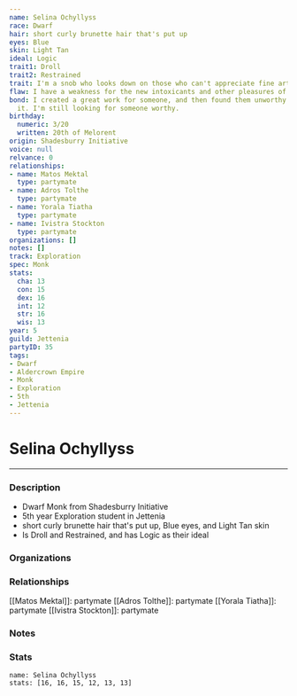 ```yaml
---
name: Selina Ochyllyss
race: Dwarf
hair: short curly brunette hair that's put up
eyes: Blue
skin: Light Tan
ideal: Logic
trait1: Droll
trait2: Restrained
trait: I'm a snob who looks down on those who can't appreciate fine art.
flaw: I have a weakness for the new intoxicants and other pleasures of this land.
bond: I created a great work for someone, and then found them unworthy to receive
  it. I'm still looking for someone worthy.
birthday:
  numeric: 3/20
  written: 20th of Melorent
origin: Shadesburry Initiative
voice: null
relvance: 0
relationships:
- name: Matos Mektal
  type: partymate
- name: Adros Tolthe
  type: partymate
- name: Yorala Tiatha
  type: partymate
- name: Ivistra Stockton
  type: partymate
organizations: []
notes: []
track: Exploration
spec: Monk
stats:
  cha: 13
  con: 15
  dex: 16
  int: 12
  str: 16
  wis: 13
year: 5
guild: Jettenia
partyID: 35
tags:
- Dwarf
- Aldercrown Empire
- Monk
- Exploration
- 5th
- Jettenia
---
```

# Selina Ochyllyss
---
### Description
- Dwarf Monk from Shadesburry Initiative
- 5th year Exploration student in Jettenia
- short curly brunette hair that's put up, Blue eyes, and Light Tan skin
- Is Droll and Restrained, and has Logic as their ideal

### Organizations

### Relationships
[[Matos Mektal]]: partymate
[[Adros Tolthe]]: partymate
[[Yorala Tiatha]]: partymate
[[Ivistra Stockton]]: partymate

### Notes

### Stats
```statblock
name: Selina Ochyllyss
stats: [16, 16, 15, 12, 13, 13]
```